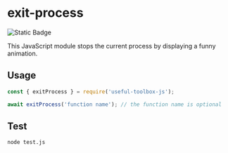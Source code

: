 # exit-process
![Static Badge](https://img.shields.io/badge/JavaScript-f7df1e?logo=JavaScript&logoColor=000)

This JavaScript module stops the current process by displaying a funny animation.

## Usage
```javascript
const { exitProcess } = require('useful-toolbox-js');

await exitProcess('function name'); // the function name is optional
```

## Test
```bash
node test.js
```

